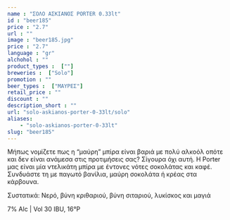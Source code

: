 ```yaml
---
name : "ΣΟΛΟ ΑΣΚΙΑΝΟΣ PORTER 0.33lt"
id : "beer185"
price : "2.7"
url : ""
image : "beer185.jpg"
price : "2.7"
language : "gr"
alchohol : ""
product_types :  [""]
breweries :  ["Solo"]
promotion : ""
beer_types :  ["ΜΑΥΡΕΣ"]
retail_price : ""
discount : ""
description_short : ""
url: "solo-askianos-porter-0-33lt/solo"
aliases: 
    - "solo-askianos-porter-0-33lt"
slug: "beer185"
---
```


Μήπως νομίζετε πως η “μαύρη” μπίρα είναι βαριά με πολύ αλκοόλ οπότε και δεν είναι ανάμεσα στις προτιμήσεις σας? Σίγουρα όχι αυτή. Η Porter μας είναι μία ντελικάτη μπίρα με έντονες νότες σοκολάτας και καφέ. Συνδυάστε τη με παγωτό βανίλια, μαύρη σοκολάτα ή κρέας στα κάρβουνα.

Συστατικά: Νερό, βύνη κριθαριού, βύνη σιταριού, λυκίσκος και μαγιά

7% Alc | Vol 30 IBU, 16°P